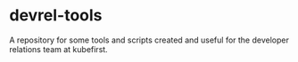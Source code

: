 # devrel-tools

A repository for some tools and scripts created and useful for the developer relations team at kubefirst.
